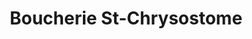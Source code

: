 ---
title: "Boucherie St-Chrysostome"
url: /saint-chrysostome/boucherie-st-chrysostome/
shop: Metzgerei
---